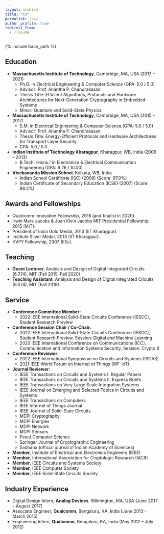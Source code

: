 ```yaml
---
layout: archive
title: "CV"
permalink: /cv/
author_profile: true
redirect_from:
  - /resume
---
```


{% include base_path %}

Education
---------------
* <b>Massachusetts Institute of Technology</b>, Cambridge, MA, USA (2017 – 2021)
  * Ph.D. in Electrical Engineering & Computer Science (GPA: 5.0 / 5.0)
  * Advisor: Prof. Anantha P. Chandrakasan
  * Thesis Title: Efficient Algorithms, Protocols and Hardware Architectures for Next-Generation Cryptography in Embedded Systems
  * Minor: Quantum and Solid-State Physics
* <b>Massachusetts Institute of Technology</b>, Cambridge, MA, USA (2015 – 2017)
  * S.M. in Electrical Engineering & Computer Science (GPA: 5.0 / 5.0)
  * Advisor: Prof. Anantha P. Chandrakasan
  * Thesis Title: Energy-Efficient Protocols and Hardware Architectures for Transport Layer Security
  * GPA: 5.0 / 5.0
* <b>Indian Institute of Technology Kharagpur</b>, Kharagpur, WB, India (2009 – 2013)
  * B.Tech. (Hons.) in Electronics & Electrical Communication Engineering (GPA: 9.79 / 10.00)
* <b>Vivekananda Mission School</b>, Kolkata, WB, India
  * Indian School Certificate (ISC) (2009) (Score: 97.0%)
  * Indian Certificate of Secondary Education (ICSE) (2007) (Score: 98.2%)

Awards and Fellowships
---------------
* Qualcomm Innovation Fellowship, 2016 (and finalist in 2020).
* Irwin Mark Jacobs & Joan Klein Jacobs MIT Presidential Fellowship, 2015 (MIT).
* President of India Gold Medal, 2013 (IIT Kharagpur).
* Institute Silver Medal, 2013 (IIT Kharagpur).
* KVPY Fellowship, 2007 (IISc).

Teaching
---------------
* <b>Guest Lecturer</b>, Analysis and Design of Digital Integrated Circuits (6.374), MIT (Fall 2019, Fall 2020)
* <b>Teaching Assistant</b>, Analysis and Design of Digital Integrated Circuits (6.374), MIT (Fall 2018)

Service
---------------
* <b>Conference Committee Member:</b>
  * 2022 IEEE International Solid-State Circuits Conference (ISSCC), Student Research Preview
* <b>Conference Session Chair / Co-Chair:</b>
  * 2022 IEEE International Solid-State Circuits Conference (ISSCC), Student Research Preview, Session: Digital and Machine Learning
  * 2020 IEEE International Conference on Communications (ICC), Communication and Information Systems Security, Session: Crypto II
* <b>Conference Reviewer:</b>
  * 2022 IEEE International Symposium on Circuits and Systems (ISCAS)
  * 2021 IEEE World Forum on Internet of Things (WF-IoT)
* <b>Journal Reviewer:</b>
  * IEEE Transactions on Circuits and Systems I: Regular Papers
  * IEEE Transactions on Circuits and Systems II: Express Briefs
  * IEEE Transactions on Very Large Scale Integration Systems
  * IEEE Journal on Emerging and Selected Topics in Circuits and Systems
  * IEEE Transactions on Computers
  * IEEE Internet of Things Journal
  * IEEE Journal of Solid-State Circuits
  * MDPI Cryptography
  * MDPI Energies
  * MDPI Network
  * MDPI Sensors
  * PeerJ Computer Science
  * Springer Journal of Cryptographic Engineering
  * Sadhana (official journal of Indian Academy of Sciences)
* <b>Member</b>, Institute of Electrical and Electronics Engineers (IEEE)
* <b>Member</b>, International Association for Cryptologic Research (IACR)
* <b>Member</b>, IEEE Circuits and Systems Society
* <b>Member</b>, IEEE Computer Society
* <b>Member</b>, IEEE Solid-State Circuits Society

Industry Experience
---------------
* Digital Design Intern, <b>Analog Devices</b>, Wilmington, MA, USA (June 2017 – August 2017)
* Associate Engineer, <b>Qualcomm</b>, Bengaluru, KA, India (June 2013 – March 2015)
* Engineering Intern, <b>Qualcomm</b>, Bengaluru, KA, India (May 2012 – July 2012)


